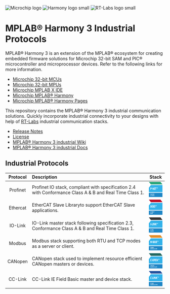 ![Microchip logo](https://raw.githubusercontent.com/wiki/Microchip-MPLAB-Harmony/Microchip-MPLAB-Harmony.github.io/images/microchip_logo.png)
![Harmony logo small](https://raw.githubusercontent.com/wiki/Microchip-MPLAB-Harmony/Microchip-MPLAB-Harmony.github.io/images/microchip_mplab_harmony_logo_small.png)
<img src="https://avatars.githubusercontent.com/u/45752777?s=200&v=4" height="56" alt="RT-Labs logo small">

# MPLAB® Harmony 3 Industrial Protocols

MPLAB® Harmony 3 is an extension of the MPLAB® ecosystem for creating
embedded firmware solutions for Microchip 32-bit SAM and PIC® microcontroller
and microprocessor devices.  Refer to the following links for more information.

- [Microchip 32-bit MCUs](https://www.microchip.com/design-centers/32-bit)
- [Microchip 32-bit MPUs](https://www.microchip.com/design-centers/32-bit-mpus)
- [Microchip MPLAB X IDE](https://www.microchip.com/mplab/mplab-x-ide)
- [Microchip MPLAB® Harmony](https://www.microchip.com/mplab/mplab-harmony)
- [Microchip MPLAB® Harmony Pages](https://microchip-mplab-harmony.github.io/)

This repository contains the MPLAB® Harmony 3 industrial communication solutions.
Quickly incorporate industrial connectivity to your designs with help of
[RT-Labs](https://rt-labs.com) industrial communication stacks.

- [Release Notes](release_notes.md)
- [License](license.md)
- [MPLAB® Harmony 3 industrial Wiki](https://github.com/rtlabs-com/mplab-harmony-demo/wiki)
- [MPLAB® Harmony 3 industrial Docs](https://microchip-mplab-harmony.github.io/wireless_wifi)

## Industrial Protocols

| Protocol | Description                                                                                             |                                                                                                     Stack                                                                                                     |
| :------: | :------------------------------------------------------------------------------------------------------ | :-----------------------------------------------------------------------------------------------------------------------------------------------------------------------------------------------------------: |
| Profinet | Profinet IO stack, compliant with specification 2.4 with Conformance Class A & B and Real Time Class 1. |          <a href="https://github.com/rtlabs-com/p-net"> <img src="https://raw.githubusercontent.com/rtlabs-com/.github/main/images/p-net.svg" alt="P-Net" style="height: 48px; width:48px;"/> </a>          |
| Ethercat | EtherCAT Slave Libraryto support EtherCAT Slave applications.                                           |      <a href="https://github.com/OpenEtherCATsociety/SOES"> <img src="https://raw.githubusercontent.com/rtlabs-com/.github/main//images/soes.svg" alt="SOES" style="height: 48px; width:48px;"/> </a>       |
| IO-Link  | IO-Link master stack following specification 2.3, Conformance Class A & B and Real Time Class 1.        |        <a href="https://github.com/rtlabs-com/i-link"> <img src="https://raw.githubusercontent.com/rtlabs-com/.github/main//images/i-link.svg" alt="I-Link" style="height: 48px; width:48px;"/> </a>        |
| Modbus   | Modbus stack supporting both RTU and TCP modes as a server or client.                                   |         <a href="https://github.com/rtlabs-com/m-bus"> <img src="https://raw.githubusercontent.com/rtlabs-com/.github/main//images/m-bus.svg" alt="M-Bus" style="height: 48px; width:48px;"/> </a>          |
| CANopen  | CANopen stack used to implement resource efficient CANopen masters or devices.                          |        <a href="https://github.com/rtlabs-com/c-open"> <img src="https://raw.githubusercontent.com/rtlabs-com/.github/main//images/c-open.svg" alt="C-Open" style="height: 48px; width:48px;"/> </a>        |
| CC-Link  | CC-Link IE Field Basic master and device stack.                                                         | <a href="https://github.com/rtlabs-com/c-link"> <img src="https://raw.githubusercontent.com/rtlabs-com/.github/main//images/c-link_master_device.svg" alt="C-Link" style="height: 48px; width:48px;"/> </a> |